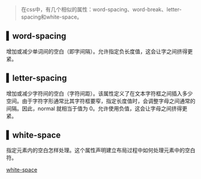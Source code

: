 > 在css中，有几个相似的属性：word-spacing、word-break、letter-spacing和white-space。

## ▍word-spacing
增加或减少单词间的空白（即字间隔）。允许指定负长度值，这会让字之间挤得更紧。

## ▍letter-spacing
增加或减少字符间的空白（字符间距）。该属性定义了在文本字符框之间插入多少空间。由于字符字形通常比其字符框要窄，指定长度值时，会调整字母之间通常的间隔。因此，normal 就相当于值为 0。允许使用负值，这会让字母之间挤得更紧。

## ▍white-space
指定元素内的空白怎样处理。这个属性声明建立布局过程中如何处理元素中的空白符。

[white-space](https://developer.mozilla.org/zh-CN/docs/Web/CSS/white-space)
